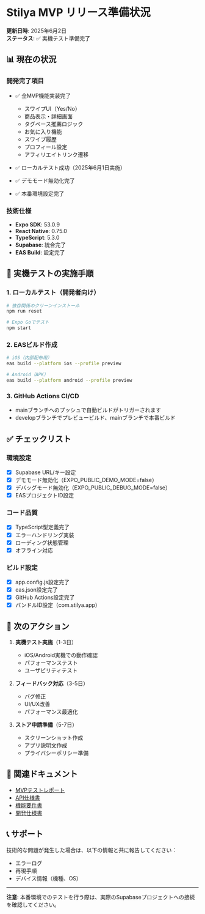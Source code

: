 # Stilya MVP リリース準備状況

**更新日時**: 2025年6月2日  
**ステータス**: ✅ 実機テスト準備完了

## 📊 現在の状況

### 開発完了項目
- ✅ 全MVP機能実装完了
  - スワイプUI（Yes/No）
  - 商品表示・詳細画面
  - タグベース推薦ロジック
  - お気に入り機能
  - スワイプ履歴
  - プロフィール設定
  - アフィリエイトリンク遷移

- ✅ ローカルテスト成功（2025年6月1日実施）
- ✅ デモモード無効化完了
- ✅ 本番環境設定完了

### 技術仕様
- **Expo SDK**: 53.0.9
- **React Native**: 0.75.0
- **TypeScript**: 5.3.0
- **Supabase**: 統合完了
- **EAS Build**: 設定完了

## 🚀 実機テストの実施手順

### 1. ローカルテスト（開発者向け）
```bash
# 依存関係のクリーンインストール
npm run reset

# Expo Goでテスト
npm start
```

### 2. EASビルド作成
```bash
# iOS（内部配布用）
eas build --platform ios --profile preview

# Android（APK）
eas build --platform android --profile preview
```

### 3. GitHub Actions CI/CD
- mainブランチへのプッシュで自動ビルドがトリガーされます
- developブランチでプレビュービルド、mainブランチで本番ビルド

## ✅ チェックリスト

### 環境設定
- [x] Supabase URL/キー設定
- [x] デモモード無効化（EXPO_PUBLIC_DEMO_MODE=false）
- [x] デバッグモード無効化（EXPO_PUBLIC_DEBUG_MODE=false）
- [x] EASプロジェクトID設定

### コード品質
- [x] TypeScript型定義完了
- [x] エラーハンドリング実装
- [x] ローディング状態管理
- [x] オフライン対応

### ビルド設定
- [x] app.config.js設定完了
- [x] eas.json設定完了
- [x] GitHub Actions設定完了
- [x] バンドルID設定（com.stilya.app）

## 📝 次のアクション

1. **実機テスト実施**（1-3日）
   - iOS/Android実機での動作確認
   - パフォーマンステスト
   - ユーザビリティテスト

2. **フィードバック対応**（3-5日）
   - バグ修正
   - UI/UX改善
   - パフォーマンス最適化

3. **ストア申請準備**（5-7日）
   - スクリーンショット作成
   - アプリ説明文作成
   - プライバシーポリシー準備

## 🔗 関連ドキュメント

- [MVPテストレポート](./MVP_TEST_REPORT.md)
- [API仕様書](./11.API仕様書.txt)
- [機能要件書](./9.機能要件書.txt)
- [開発仕様書](./2.開発仕様書.txt)

## 📞 サポート

技術的な問題が発生した場合は、以下の情報と共に報告してください：
- エラーログ
- 再現手順
- デバイス情報（機種、OS）

---

**注意**: 本番環境でのテストを行う際は、実際のSupabaseプロジェクトへの接続を確認してください。
